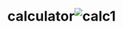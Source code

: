 # calculator![calc1](https://user-images.githubusercontent.com/104577200/166218209-acf879f9-0de8-4ab5-93cc-f4df06345f07.png)
